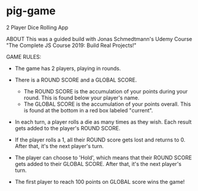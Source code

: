 # pig-game
2 Player Dice Rolling App

ABOUT
This was a guided build with Jonas Schmedtmann's Udemy Course "The Complete JS Course 2019: Build Real Projects!"


GAME RULES:

- The game has 2 players, playing in rounds.

- There is a ROUND SCORE and a GLOBAL SCORE.
  - The ROUND SCORE is the accumulation of your points during your round. This is found below your player's name.
  - The GLOBAL SCORE is the accumulation of your points overall. This is found at the bottom in a red box labeled "current".
  
- In each turn, a player rolls a die as many times as they wish. Each result gets added to the player's ROUND SCORE.

- If the player rolls a 1, all their ROUND score gets lost and returns to 0. After that, it's the next player's turn.

- The player can choose to 'Hold', which means that their ROUND SCORE gets added to their GLOBAL SCORE. After that, it's the next player's turn.

- The first player to reach 100 points on GLOBAL score wins the game!

